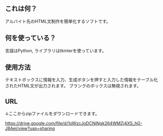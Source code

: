 ## これは何？

アルバイト先のHTML文制作を簡単化するソフトです。

## 何を使っている？

言語はPython, ライブラリはtkinterを使っています。

## 使用方法

テキストボックスに情報を入力、生成ボタンを押すと入力した情報をテーブル化されたHTML文が出力されます。
ブランクのボックスは無視されます。

## URL

↓ここからzipファイルをダウンロードできます。

https://drive.google.com/file/d/1oWzcJoDCNjNgk264WMZj4XS_hG-J8Aej/view?usp=sharing
